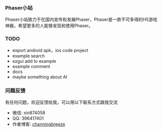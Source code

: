 ### Phaser小站
Phaser小站致力于在国内宣传和发展Phaser，Phaser是一款不可多得的H5游戏神器，希望更多的人能够发现和使用Phaser。

### TODO
* export android apk，ios code project
* example search
* ezgui add to example
* example comment
* docs
* maybe something about AI

### 问题反馈
有任何问题，欢迎反馈给我，可以用以下联系方式跟我交流

* 微信: xin874058
* QQ: 396417401
* 作者博客: [channingbreeze](http://www.channingbreeze.com/)
